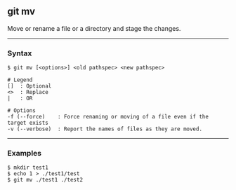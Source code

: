 ## git mv
Move or rename a file or a directory and stage the changes.

-------------------------------------------------------------------------------
### Syntax
```
$ git mv [<options>] <old pathspec> <new pathspec>

# Legend
[]  : Optional
<>  : Replace
|   : OR
  
# Options
-f (--force)    : Force renaming or moving of a file even if the target exists
-v (--verbose)  : Report the names of files as they are moved.
```

-------------------------------------------------------------------------------
### Examples
```shell
$ mkdir test1
$ echo 1 > ./test1/test
$ git mv ./test1 ./test2
```
